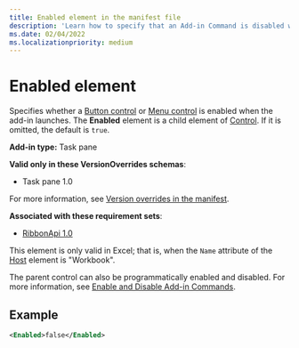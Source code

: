 ```yaml
---
title: Enabled element in the manifest file
description: 'Learn how to specify that an Add-in Command is disabled when the add-in launches.'
ms.date: 02/04/2022
ms.localizationpriority: medium
---
```


# Enabled element

Specifies whether a [Button control](control-button.md) or [Menu control](control-menu.md) is enabled when the add-in launches. The **Enabled** element is a child element of [Control](control.md). If it is omitted, the default is `true`.

**Add-in type:** Task pane

**Valid only in these VersionOverrides schemas**:

- Task pane 1.0

For more information, see [Version overrides in the manifest](../../develop/add-in-manifests.md#version-overrides-in-the-manifest).

**Associated with these requirement sets**:

- [RibbonApi 1.0](../requirement-sets/ribbon-api-requirement-sets.md)

This element is only valid in Excel; that is, when the `Name` attribute of the [Host](host.md) element is "Workbook".

The parent control can also be programmatically enabled and disabled. For more information, see [Enable and Disable Add-in Commands](../../design/disable-add-in-commands.md).

## Example

```xml
<Enabled>false</Enabled>
```

